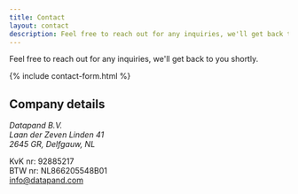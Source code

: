 ```yaml
---
title: Contact
layout: contact
description: Feel free to reach out for any inquiries, we'll get back to you shortly.
---
```


Feel free to reach out for any inquiries, we'll get back to you shortly.

{% include contact-form.html %}

## Company details

<address>
  Datapand B.V.<br />
  Laan der Zeven Linden 41<br />
  2645 GR, Delfgauw, NL
</address>

KvK nr: 92885217 <br />
BTW nr: NL866205548B01 <br />
[info@datapand.com](mail:info@datapand.com)
